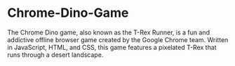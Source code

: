 # Chrome-Dino-Game
The Chrome Dino game, also known as the T-Rex Runner, is a fun and addictive offline browser game created by the Google Chrome team. Written in JavaScript, HTML, and CSS, this game features a pixelated T-Rex that runs through a desert landscape. 
